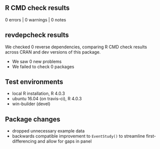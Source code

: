 ## R CMD check results

0 errors | 0 warnings | 0 notes

## revdepcheck results

We checked 0 reverse dependencies, comparing R CMD check results across CRAN and dev versions of this package.

 * We saw 0 new problems
 * We failed to check 0 packages

## Test environments
* local R installation, R 4.0.3
* ubuntu 16.04 (on travis-ci), R 4.0.3
* win-builder (devel)

## Package changes

 * dropped unnecessary example data
 * backwards compatible improvement to `EventStudy()` to streamline first-differencing and allow for gaps in panel
 
